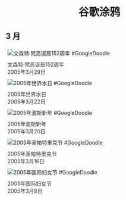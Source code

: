 
<h1 align="center"> 谷歌涂鸦 </h1>




## 3 月

<div class="image">


<img src="https:https://lh3.googleusercontent.com/8Y4xeZTPBvVxxZV0Dp9qQC5bCEytXOBVcCpTvDGIhYG87u2xhAvAYmTPFWK_jdj7JROlzwYrlLAHAf5Udb5EJF0jniVISwGSftuxL_Ne=s660" alt="文森特·梵高诞辰152周年 #GoogleDoodle" style="margin: 5px"/>
<div class="info" style="font-size: 14px; color:#333333; margin:5px"><div class="title">文森特·梵高诞辰152周年</div><div class="date">2005年3月29日</div></div>

<img src="https:https://lh3.googleusercontent.com/4WttZ7K0Dn0hX71qRXRxjUyVcGgXoMno8y6rQJ0ccHqcW-2oFqv_qXSOiWiQ28wSfwihMOiZDcUS44s38AIR5gg6iEV9o7A_uYjulf6L_A=s660" alt="2005年世界水日 #GoogleDoodle" style="margin: 5px"/>
<div class="info" style="font-size: 14px; color:#333333; margin:5px"><div class="title">2005年世界水日</div><div class="date">2005年3月22日</div></div>

<img src="https:https://lh3.googleusercontent.com/e7gO_KgBDTqqeWioKwa3ZWaK155IbBsnaB0n89ZTR4RBmvRPnOhBXOKOi_nBeT3OvcVxRXHcoFTY6g2i_ONX3uvB2SjFIM80LewujfCV=s660" alt="2005年波斯新年 #GoogleDoodle" style="margin: 5px"/>
<div class="info" style="font-size: 14px; color:#333333; margin:5px"><div class="title">2005年波斯新年</div><div class="date">2005年3月20日</div></div>

<img src="https:https://lh3.googleusercontent.com/D1nmC30ujf7nWXIrSSSrAVMVeg4g82g_JLZiYtfesJlVXS0g_37X937QPQAmCv0G-h1NvZRBoBRMtnEzv2RjQxNEb-UdHTVgY3cEf7Gw=s660" alt="2005年圣帕特里克节 #GoogleDoodle" style="margin: 5px"/>
<div class="info" style="font-size: 14px; color:#333333; margin:5px"><div class="title">2005年圣帕特里克节</div><div class="date">2005年3月16日</div></div>

<img src="https://www.google.com/logos/2005/intl_women.gif" alt="2005年国际妇女节 #GoogleDoodle" style="margin: 5px"/>
<div class="info" style="font-size: 14px; color:#333333; margin:5px"><div class="title">2005年国际妇女节</div><div class="date">2005年3月8日</div></div>

</div>








